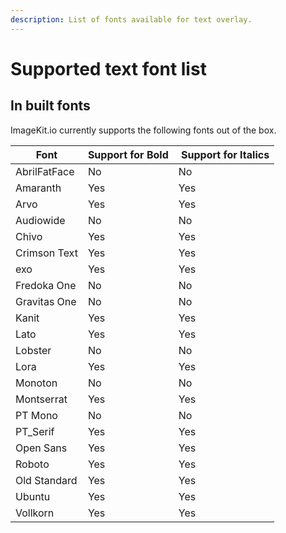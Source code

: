 ```yaml
---
description: List of fonts available for text overlay.
---
```


# Supported text font list

## In built fonts

ImageKit.io currently supports the following fonts out of the box.

| Font         | Support for Bold |  Support for Italics |
| ------------ | ---------------- | -------------------- |
| AbrilFatFace | No               | No                   |
| Amaranth     | Yes              | Yes                  |
| Arvo         | Yes              | Yes                  |
| Audiowide    | No               | No                   |
| Chivo        | Yes              | Yes                  |
| Crimson Text | Yes              | Yes                  |
| exo          | Yes              | Yes                  |
| Fredoka One  | No               | No                   |
| Gravitas One | No               | No                   |
| Kanit        | Yes              | Yes                  |
| Lato         | Yes              | Yes                  |
| Lobster      | No               | No                   |
| Lora         | Yes              | Yes                  |
| Monoton      | No               | No                   |
| Montserrat   | Yes              | Yes                  |
| PT Mono      | No               | No                   |
| PT_Serif     | Yes              | Yes                  |
| Open Sans    | Yes              | Yes                  |
| Roboto       | Yes              | Yes                  |
| Old Standard | Yes              | Yes                  |
| Ubuntu       | Yes              | Yes                  |
| Vollkorn     | Yes              | Yes                  |

